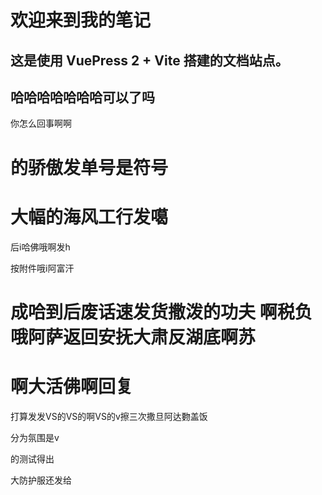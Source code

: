 # 欢迎来到我的笔记

## 这是使用 **VuePress 2 + Vite** 搭建的文档站点。

## 哈哈哈哈哈哈哈可以了吗

你怎么回事啊啊    



# 的骄傲发单号是符号

# 大幅的海风工行发噶

后i哈佛哦啊发h 

按附件哦i阿富汗



# 成哈到后废话速发货撒泼的功夫  啊税负哦阿萨返回安抚大肃反湖底啊苏 



# 啊大活佛啊回复

打算发发VS的VS的啊VS的v擦三次撒旦阿达覅盖饭

分为氛围是v

的测试得出

大防护服还发给
